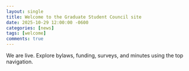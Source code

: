 ```yaml
---
layout: single
title: Welcome to the Graduate Student Council site
date: 2025-10-29 12:00:00 -0600
categories: [news]
tags: [welcome]
comments: true
---
```


We are live. Explore bylaws, funding, surveys, and minutes using the top navigation.
